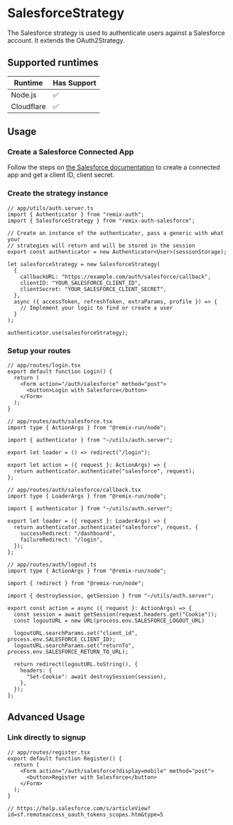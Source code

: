 # SalesforceStrategy

The Salesforce strategy is used to authenticate users against a Salesforce account. It extends the OAuth2Strategy.

## Supported runtimes

| Runtime    | Has Support |
| ---------- | ----------- |
| Node.js    | ✅          |
| Cloudflare | ✅          |

## Usage

### Create a Salesforce Connected App

Follow the steps on [the Salesforce documentation](https://help.salesforce.com/s/articleView?id=sf.connected_app_client_credentials_setup.htm&type=5) to create a connected app and get a client ID, client secret.

### Create the strategy instance

```tsx
// app/utils/auth.server.ts
import { Authenticator } from "remix-auth";
import { SalesforceStrategy } from "remix-auth-salesforce";

// Create an instance of the authenticator, pass a generic with what your
// strategies will return and will be stored in the session
export const authenticator = new Authenticator<User>(sessionStorage);

let salesforceStrategy = new SalesforceStrategy(
  {
    callbackURL: "https://example.com/auth/salesforce/callback",
    clientID: "YOUR_SALESFORCE_CLIENT_ID",
    clientSecret: "YOUR_SALESFORCE_CLIENT_SECRET",
  },
  async ({ accessToken, refreshToken, extraParams, profile }) => {
    // Implement your logic to find or create a user
  }
);

authenticator.use(salesforceStrategy);
```

### Setup your routes

```tsx
// app/routes/login.tsx
export default function Login() {
  return (
    <Form action="/auth/salesforce" method="post">
      <button>Login with Salesforce</button>
    </Form>
  );
}
```

```tsx
// app/routes/auth/salesforce.tsx
import type { ActionArgs } from "@remix-run/node";

import { authenticator } from "~/utils/auth.server";

export let loader = () => redirect("/login");

export let action = ({ request }: ActionArgs) => {
  return authenticator.authenticate("salesforce", request);
};
```

```tsx
// app/routes/auth/salesforce/callback.tsx
import type { LoaderArgs } from "@remix-run/node";

import { authenticator } from "~/utils/auth.server";

export let loader = ({ request }: LoaderArgs) => {
  return authenticator.authenticate("salesforce", request, {
    successRedirect: "/dashboard",
    failureRedirect: "/login",
  });
};
```

```tsx
// app/routes/auth/logout.ts
import type { ActionArgs } from "@remix-run/node";

import { redirect } from "@remix-run/node";

import { destroySession, getSession } from "~/utils/auth.server";

export const action = async ({ request }: ActionArgs) => {
  const session = await getSession(request.headers.get("Cookie"));
  const logoutURL = new URL(process.env.SALESFORCE_LOGOUT_URL)

  logoutURL.searchParams.set("client_id", process.env.SALESFORCE_CLIENT_ID);
  logoutURL.searchParams.set("returnTo", process.env.SALESFORCE_RETURN_TO_URL);

  return redirect(logoutURL.toString(), {
    headers: {
      "Set-Cookie": await destroySession(session),
    },
  });
};
```

## Advanced Usage

### Link directly to signup

```tsx
// app/routes/register.tsx
export default function Register() {
  return (
    <Form action="/auth/salesforce?display=mobile" method="post">
      <button>Register with Salesforce</button>
    </Form>
  );
}

// https://help.salesforce.com/s/articleView?id=sf.remoteaccess_oauth_tokens_scopes.htm&type=5
```
